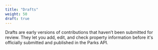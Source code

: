 ```yaml
---
title: "Drafts"
weight: 50
draft: true
---
```


Drafts are early versions of contributions that haven’t been submitted for review. They let you add, edit, and check property information before it's officially submitted and published in the Parks API.